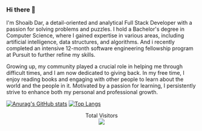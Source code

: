 ### Hi there 👋


I'm Shoaib Dar, a detail-oriented and analytical Full Stack Developer with a passion for solving problems and puzzles. I hold a Bachelor's degree in Computer Science, where I gained expertise in various areas, including artificial intelligence, data structures, and algorithms. And i recently completed an intensive 12-month software engineering fellowship program at Pursuit to further refine my skills.

Growing up, my community played a crucial role in helping me through difficult times, and I am now dedicated to giving back. In my free time, I enjoy reading books and engaging with other people to learn about the world and the people in it. Motivated by a passion for learning, I persistently strive to enhance both my personal and professional growth.

[![Anurag's GitHub stats](https://github-readme-stats.vercel.app/api?username=SDAR30&count_private=true&show_icons=true&theme=radical)](https://github.com/anuraghazra/github-readme-stats) [![Top Langs](https://github-readme-stats.vercel.app/api/top-langs/?username=SDAR30&layout=compact&bg_color=141421)](https://github.com/anuraghazra/github-readme-stats)

<p align="center"> 
  Total Visitors<br>
  <img src="https://profile-counter.glitch.me/sdar30/count.svg" />
</p>






